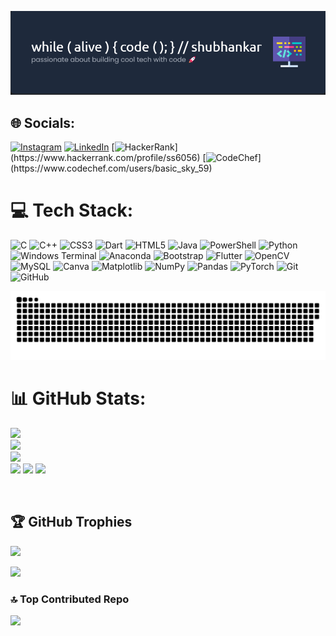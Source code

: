 ![Header](https://github.com/shubhankar05sarkar/shubhankar05sarkar/blob/d95d68c8cae4c911f5cc3ee82d1b9e324c43817d/Screenshot%202025-04-04%20215507.png)
## 🌐 Socials:
[![Instagram](https://img.shields.io/badge/Instagram-%23E4405F.svg?logo=Instagram&logoColor=white)](https://instagram.com/shubhankar_sarkar05) [![LinkedIn](https://img.shields.io/badge/LinkedIn-%230077B5.svg?logo=linkedin&logoColor=white)](https://www.linkedin.com/in/shubhankar-sarkar/) [![HackerRank](https://img.shields.io/badge/HackerRank-%21E2205F.svg?)](https://www.hackerrank.com/profile/ss6056) [![CodeChef](https://img.shields.io/badge/CodeChef-%234D4D4D.svg?)](https://www.codechef.com/users/basic_sky_59)

# 💻 Tech Stack:
![C](https://img.shields.io/badge/c-%2300599C.svg?style=for-the-badge&logo=c&logoColor=white) ![C++](https://img.shields.io/badge/c++-%2300599C.svg?style=for-the-badge&logo=c%2B%2B&logoColor=white) ![CSS3](https://img.shields.io/badge/css3-%231572B6.svg?style=for-the-badge&logo=css3&logoColor=white) ![Dart](https://img.shields.io/badge/dart-%230175C2.svg?style=for-the-badge&logo=dart&logoColor=white) ![HTML5](https://img.shields.io/badge/html5-%23E34F26.svg?style=for-the-badge&logo=html5&logoColor=white) ![Java](https://img.shields.io/badge/java-%23ED8B00.svg?style=for-the-badge&logo=openjdk&logoColor=white) ![PowerShell](https://img.shields.io/badge/PowerShell-%235391FE.svg?style=for-the-badge&logo=powershell&logoColor=white) ![Python](https://img.shields.io/badge/python-3670A0?style=for-the-badge&logo=python&logoColor=ffdd54) ![Windows Terminal](https://img.shields.io/badge/Windows%20Terminal-%234D4D4D.svg?style=for-the-badge&logo=windows-terminal&logoColor=white) ![Anaconda](https://img.shields.io/badge/Anaconda-%2344A833.svg?style=for-the-badge&logo=anaconda&logoColor=white) ![Bootstrap](https://img.shields.io/badge/bootstrap-%238511FA.svg?style=for-the-badge&logo=bootstrap&logoColor=white) ![Flutter](https://img.shields.io/badge/Flutter-%2302569B.svg?style=for-the-badge&logo=Flutter&logoColor=white) ![OpenCV](https://img.shields.io/badge/opencv-%23white.svg?style=for-the-badge&logo=opencv&logoColor=white) ![MySQL](https://img.shields.io/badge/mysql-4479A1.svg?style=for-the-badge&logo=mysql&logoColor=white) ![Canva](https://img.shields.io/badge/Canva-%2300C4CC.svg?style=for-the-badge&logo=Canva&logoColor=white) ![Matplotlib](https://img.shields.io/badge/Matplotlib-%23ffffff.svg?style=for-the-badge&logo=Matplotlib&logoColor=black) ![NumPy](https://img.shields.io/badge/numpy-%23013243.svg?style=for-the-badge&logo=numpy&logoColor=white) ![Pandas](https://img.shields.io/badge/pandas-%23150458.svg?style=for-the-badge&logo=pandas&logoColor=white) ![PyTorch](https://img.shields.io/badge/PyTorch-%23EE4C2C.svg?style=for-the-badge&logo=PyTorch&logoColor=white) ![Git](https://img.shields.io/badge/git-%23F05033.svg?style=for-the-badge&logo=git&logoColor=white) ![GitHub](https://img.shields.io/badge/github-%234D4D4D.svg?style=for-the-badge&logo=github&logoColor=white)

<picture>
  <source media="(prefers-color-scheme: dark)" srcset="https://raw.githubusercontent.com/shubhankar05sarkar/shubhankar05sarkar/output/github-snake-dark.svg" />
  <source media="(prefers-color-scheme: light)" srcset="https://raw.githubusercontent.com/shubhankar05sarkar/shubhankar05sarkar/output/github-snake.svg" />
  <img alt="github-snake" src="https://raw.githubusercontent.com/shubhankar05sarkar/shubhankar05sarkar/output/github-snake.svg" />
</picture>

# 📊 GitHub Stats:
![](http://github-profile-summary-cards.vercel.app/api/cards/profile-details?username=shubhankar05sarkar&hide_border=false&theme=blue_green)<br/>
![](https://github-readme-stats.vercel.app/api?username=shubhankar05sarkar&hide_border=false&include_all_commits=false&count_private=false&theme=merko)<br/>
![](https://nirzak-streak-stats.vercel.app/?user=shubhankar05sarkar&theme=dark&hide_border=false)<br/>
![](http://github-profile-summary-cards.vercel.app/api/cards/repos-per-language?username=shubhankar05sarkar&theme=dark)
![](http://github-profile-summary-cards.vercel.app/api/cards/most-commit-language?username=shubhankar05sarkar&theme=dark)
![](https://github-readme-stats.vercel.app/api/top-langs/?username=shubhankar05sarkar&theme=dark&hide_border=false&include_all_commits=false&count_private=false&layout=compact)<br/>

<picture>
  <source media="(prefers-color-scheme: dark)" srcset="http://github-profile-summary-cards.vercel.app/api/cards/profile-details?username=shubhankar05sarkar&hide_border=false&theme=blue_green" />
  <source media="(prefers-color-scheme: light)" srcset="http://github-profile-summary-cards.vercel.app/api/cards/profile-details?username=shubhankar05sarkar&hide_border=false" />
  <img>
</picture>

## 🏆 GitHub Trophies
![](https://github-profile-trophy.vercel.app/?username=shubhankar05sarkar&theme=radical&no-frame=false&no-bg=true&margin-w=4)

![](https://quotes-github-readme.vercel.app/api?type=horizontal&theme=radical)

### 🔝 Top Contributed Repo
![](https://github-contributor-stats.vercel.app/api?username=shubhankar05sarkar&limit=5&theme=dark&combine_all_yearly_contributions=true)

